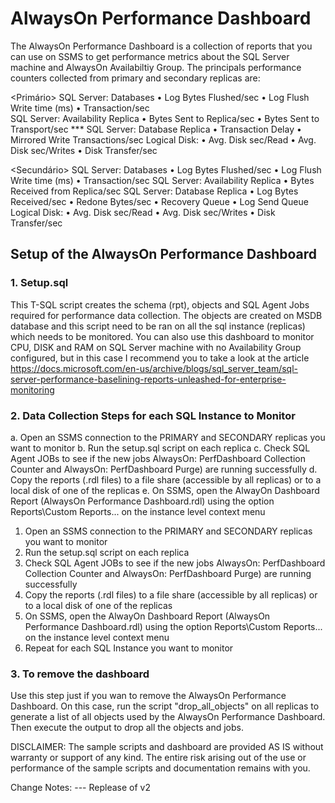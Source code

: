 # AlwaysOn Performance Dashboard

The AlwaysOn Performance Dashboard is a collection of reports that you can use on SSMS to get performance metrics about the SQL Server machine and AlwaysOn Availabiltiy Group. The principals performance counters collected from primary and secondary replicas are:


<Primário>
SQL Server: Databases
	• Log Bytes Flushed/sec
	• Log Flush Write time (ms)
	• Transaction/sec	
SQL Server: Availability Replica
	• Bytes Sent to Replica/sec
	• Bytes Sent to Transport/sec ***
SQL Server: Database Replica
	• Transaction Delay
	• Mirrored Write Transactions/sec
Logical Disk:
	• Avg. Disk sec/Read
	• Avg. Disk sec/Writes
	• Disk Transfer/sec

<Secundário>
SQL Server: Databases
	• Log Bytes Flushed/sec
	• Log Flush Write time (ms)
	• Transaction/sec
SQL Server: Availability Replica
	• Bytes Received from Replica/sec
SQL Server: Database Replica
	• Log Bytes Received/sec
	• Redone Bytes/sec
	• Recovery Queue
	• Log Send Queue
Logical Disk:
	• Avg. Disk sec/Read
	• Avg. Disk sec/Writes
	• Disk Transfer/sec

## Setup of the AlwaysOn Performance Dashboard

### 1. Setup.sql 

This T-SQL script creates the schema (rpt), objects and SQL Agent Jobs required for performance data collection. The objects are created on MSDB database and this script need to be ran on all the sql instance (replicas) which needs to be monitored. You can also use this dashboard to monitor CPU, DISK and RAM on SQL Server machine with no Availability Group configured, but in this case I recommend you to take a look at the article https://docs.microsoft.com/en-us/archive/blogs/sql_server_team/sql-server-performance-baselining-reports-unleashed-for-enterprise-monitoring

### 2. Data Collection Steps for each SQL Instance to Monitor

a.	Open an SSMS connection to the PRIMARY and SECONDARY replicas you want to monitor
b.	Run the setup.sql script on each replica
c.	Check SQL Agent JOBs to see if the new jobs AlwaysOn: PerfDashboard Collection Counter and AlwaysOn: PerfDashboard Purge) are running successfully
d.	Copy the reports (.rdl files) to a file share (accessible by all replicas) or to a local disk of one of the replicas
e.	On SSMS, open the AlwayOn Dashboard Report (AlwaysOn Performance Dashboard.rdl) using the option Reports\Custom Reports... on the instance level context menu

1.	Open an SSMS connection to the PRIMARY and SECONDARY replicas you want to monitor
2.	Run the setup.sql script on each replica
3.	Check SQL Agent JOBs to see if the new jobs AlwaysOn: PerfDashboard Collection Counter and AlwaysOn: PerfDashboard Purge) are running successfully
4.	Copy the reports (.rdl files) to a file share (accessible by all replicas) or to a local disk of one of the replicas
5.	On SSMS, open the AlwayOn Dashboard Report (AlwaysOn Performance Dashboard.rdl) using the option Reports\Custom Reports... on the instance level context menu
6.	Repeat for each SQL Instance you want to monitor

### 3. To remove the dashboard

Use this step just if you wan to remove the AlwaysOn Performance Dashboard. On this case, run the script "drop_all_objects" on all replicas to generate a list of all objects used by the AlwaysOn Performance Dashboard. Then execute the output to drop all the objects and jobs.


DISCLAIMER: The sample scripts and dashboard are provided AS IS without warranty or support of any kind. The entire risk arising out of the use or performance of the sample scripts and documentation remains with you.

Change Notes:
--- Replease of v2

